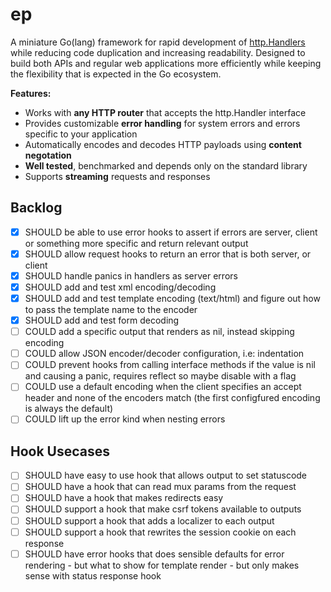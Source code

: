 # ep
A miniature Go(lang) framework for rapid development of [http.Handlers](https://pkg.go.dev/net/http?tab=doc#Handler) 
while reducing code duplication and increasing readability. Designed to build 
both APIs and regular web applications more efficiently while keeping the 
flexibility that is expected in the Go ecosystem.

__Features:__

- Works with __any HTTP router__ that accepts the http.Handler interface
- Provides customizable __error handling__ for system errors and errors specific to your application
- Automatically encodes and decodes HTTP payloads using __content negotation__ 
- __Well tested__, benchmarked and depends only on the standard library
- Supports __streaming__ requests and responses

## Backlog
- [x] SHOULD be able to use error hooks to assert if errors are server, client or
      		 something more specific and return relevant output
- [x] SHOULD allow request hooks to return an error that is both server, or client
- [x] SHOULD handle panics in handlers as server errors
- [x] SHOULD add and test xml encoding/decoding
- [x] SHOULD add and test template encoding (text/html) and figure out how to
      		 pass the template name to the encoder
- [x] SHOULD add and test form decoding
- [ ] COULD  add a specific output that renders as nil, instead skipping encoding 
- [ ] COULD  allow JSON encoder/decoder configuration, i.e: indentation
- [ ] COULD  prevent hooks from calling interface methods if the value is nil and
      		 causing a panic, requires reflect so maybe disable with a flag
- [ ] COULD  use a default encoding when the client specifies an accept header
      		 and none of the encoders match (the first configfured encoding
      		 is always the default)
- [ ] COULD  lift up the error kind when nesting errors

## Hook Usecases
- [ ] SHOULD have easy to use hook that allows output to set statuscode
- [ ] SHOULD have a hook that can read mux params from the request
- [ ] SHOULD have a hook that makes redirects easy
- [ ] SHOULD support a hook that make csrf tokens available to outputs
- [ ] SHOULD support a hook that adds a localizer to each output
- [ ] SHOULD support a hook that rewrites the session cookie on each response
- [ ] SHOULD have error hooks that does sensible defaults for error rendering
		- but what to show for template render
		- but only makes sense with status response hook